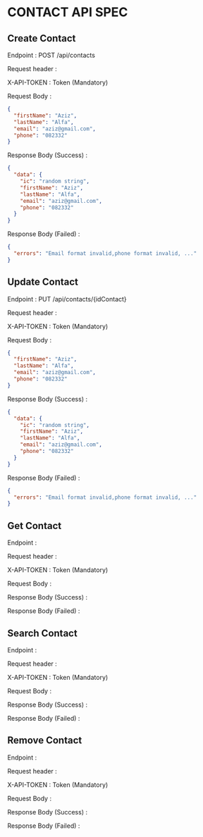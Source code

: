 # CONTACT API SPEC

## Create Contact
Endpoint : POST /api/contacts

Request header :

X-API-TOKEN : Token (Mandatory)

Request Body :
```json
{
  "firstName": "Aziz",
  "lastName": "Alfa",
  "email": "aziz@gmail.com",
  "phone": "082332"
}    
```

Response Body (Success) :

```json
{
  "data": {
    "ic": "random string",
    "firstName": "Aziz",
    "lastName": "Alfa",
    "email": "aziz@gmail.com",
    "phone": "082332"
  }
}    
```

Response Body (Failed) :


```json
{
  "errors": "Email format invalid,phone format invalid, ..."
}    
```


## Update Contact
Endpoint : PUT /api/contacts/{idContact}

Request header :

X-API-TOKEN : Token (Mandatory)

Request Body :

```json
{
  "firstName": "Aziz",
  "lastName": "Alfa",
  "email": "aziz@gmail.com",
  "phone": "082332"
}    
```

Response Body (Success) :

```json
{
  "data": {
    "ic": "random string",
    "firstName": "Aziz",
    "lastName": "Alfa",
    "email": "aziz@gmail.com",
    "phone": "082332"
  }
}    
```

Response Body (Failed) :

```json
{
  "errors": "Email format invalid,phone format invalid, ..."
}    
```


## Get Contact
Endpoint :

Request header :

X-API-TOKEN : Token (Mandatory)

Request Body :

Response Body (Success) :

Response Body (Failed) :


## Search Contact
Endpoint :

Request header :

X-API-TOKEN : Token (Mandatory)

Request Body :

Response Body (Success) :

Response Body (Failed) :


## Remove Contact
Endpoint :

Request header :

X-API-TOKEN : Token (Mandatory)

Request Body :

Response Body (Success) :

Response Body (Failed) :
